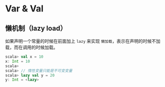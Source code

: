 # Var & Val

## 懒机制（lazy load）

如果声明一个常量的时候在前面加上 `lazy` 来实现 `懒加载`，表示在声明的时候不加载，而在调用的时候加载。

```scala
scala> val x = 10
x: Int = 10
scala>
scala> // 惰性变量只能是不可变变量
scala> lazy val y = 20
y: Int = <lazy>
```
